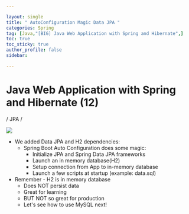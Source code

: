 ```yaml
---

layout: single
title: " AutoConfiguration Magic Data JPA "
categories: Spring
tag: [Java,"[BIG] Java Web Application with Spring and Hibernate",]
toc: true
toc_sticky: true
author_profile: false
sidebar:

---
```

# Java Web Application with Spring and Hibernate (12)

/ JPA /

![](https://i.imgur.com/a8j0ZGI.png)
- We added Data JPA and H2 dependencies:
	- Spring Boot Auto Configuration does some magic:
		- Initialize JPA and Spring Data JPA frameworks
		- Launch an in memory database(H2)
		- Setup connection from App to in-memory database
		- Launch a few scripts at startup (example: data.sql)
- Remember - H2 is in memory database
	- Does NOT persist data
	- Great for learning
	- BUT NOT so great for production
	- Let's see how to use MySQL next!

